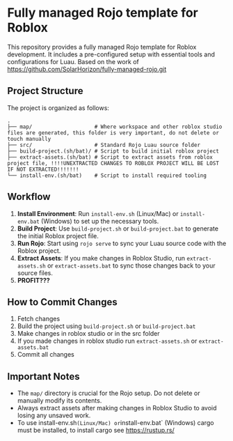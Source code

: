# Fully managed Rojo template for Roblox

This repository provides a fully managed Rojo template for Roblox development. It includes a pre-configured setup with essential tools and configurations for Luau.
Based on the work of https://github.com/SolarHorizon/fully-managed-rojo.git

## Project Structure
The project is organized as follows:

```
.
├── map/                    # Where workspace and other roblox studio files are generated, this folder is very important, do not delete or touch manually
├── src/                    # Standard Rojo Luau source folder
├── build-project.(sh/bat)/ # Script to build initial roblox project
├── extract-assets.(sh/bat) # Script to extract assets from roblox project file, !!!!UNEXTRACTED CHANGES TO ROBLOX PROJECT WILL BE LOST IF NOT EXTRACTED!!!!!!!
└── install-env.(sh/bat)    # Script to install required tooling
```

## Workflow
1. **Install Environment**: Run `install-env.sh` (Linux/Mac) or `install-env.bat` (Windows) to set up the necessary tools.
2. **Build Project**: Use `build-project.sh` or `build-project.bat` to generate the initial Roblox project file.
3. **Run Rojo**: Start using `rojo serve` to sync your Luau source code with the Roblox project.
4. **Extract Assets**: If you make changes in Roblox Studio, run `extract-assets.sh` or `extract-assets.bat` to sync those changes back to your source files.
5. **PROFIT???**

## How to Commit Changes
1. Fetch changes
2. Build the project using `build-project.sh` or `build-project.bat`
3. Make changes in roblox studio or in the src folder
4. If you made changes in roblox studio run `extract-assets.sh` or `extract-assets.bat`
5. Commit all changes

## Important Notes
- The `map/` directory is crucial for the Rojo setup. Do not delete or manually modify its contents.
- Always extract assets after making changes in Roblox Studio to avoid losing any unsaved work.
- To use install-env.sh` (Linux/Mac) or `install-env.bat` (Windows) cargo must be installed, to install cargo see https://rustup.rs/
